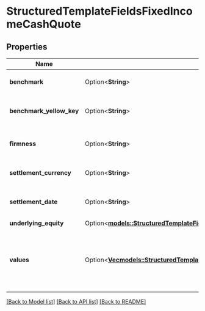# StructuredTemplateFieldsFixedIncomeCashQuote

## Properties

Name | Type | Description | Notes
------------ | ------------- | ------------- | -------------
**benchmark** | Option<**String**> | FIGI of benchmark security | [optional]
**benchmark_yellow_key** | Option<**String**> | Yellowkey of benchmark security | [optional]
**firmness** | Option<**String**> | How changeable the stated quote is | [optional]
**settlement_currency** | Option<**String**> | Three letter Currency identifier | [optional]
**settlement_date** | Option<**String**> | The text scraped for settlement date. | [optional]
**underlying_equity** | Option<[**models::StructuredTemplateFieldsFixedIncomeCashQuoteUnderlyingEquity**](structured_template_fields_fixed_income_cash_quote_underlying_equity.md)> |  | [optional]
**values** | Option<[**Vec<models::StructuredTemplateFieldsFixedIncomeCashQuoteValuesInner>**](structured_template_fields_fixed_income_cash_quote_values_inner.md)> | An array of different quote value types like price, yield, spread, discount margin | [optional]

[[Back to Model list]](../README.md#documentation-for-models) [[Back to API list]](../README.md#documentation-for-api-endpoints) [[Back to README]](../README.md)


